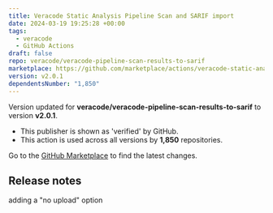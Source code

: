 ```yaml
---
title: Veracode Static Analysis Pipeline Scan and SARIF import
date: 2024-03-19 19:25:28 +00:00
tags:
  - veracode
  - GitHub Actions
draft: false
repo: veracode/veracode-pipeline-scan-results-to-sarif
marketplace: https://github.com/marketplace/actions/veracode-static-analysis-pipeline-scan-and-sarif-import
version: v2.0.1
dependentsNumber: "1,850"
---
```



Version updated for **veracode/veracode-pipeline-scan-results-to-sarif** to version **v2.0.1**.
- This publisher is shown as 'verified' by GitHub.
- This action is used across all versions by **1,850** repositories.

Go to the [GitHub Marketplace](https://github.com/marketplace/actions/veracode-static-analysis-pipeline-scan-and-sarif-import) to find the latest changes.

## Release notes

adding a "no upload" option
